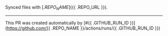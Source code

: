 Synced files with [${{ .REPO_NAME }}](${{ .REPO_URL }}).

---

This PR was created automatically by [#{{ .GITHUB_RUN_ID }}](https://github.com/{{ .REPO_NAME }}/actions/runs/{{ .GITHUB_RUN_ID }})
